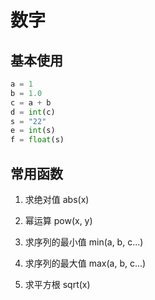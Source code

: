 # 数字

## 基本使用
```python 
a = 1
b = 1.0
c = a + b
d = int(c)
s = "22"
e = int(s)
f = float(s)
```

## 常用函数

1. 求绝对值
abs(x)

2. 幂运算
pow(x, y)

3. 求序列的最小值
min(a, b, c...)

4. 求序列的最大值
max(a, b, c...)

5. 求平方根
sqrt(x)